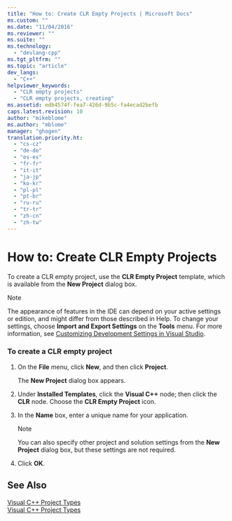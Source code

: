 ```yaml
---
title: "How to: Create CLR Empty Projects | Microsoft Docs"
ms.custom: ""
ms.date: "11/04/2016"
ms.reviewer: ""
ms.suite: ""
ms.technology: 
  - "devlang-cpp"
ms.tgt_pltfrm: ""
ms.topic: "article"
dev_langs: 
  - "C++"
helpviewer_keywords: 
  - "CLR empty projects"
  - "CLR empty projects, creating"
ms.assetid: edb4574f-fea7-426d-9b5c-fa4ecad2befb
caps.latest.revision: 10
author: "mikeblome"
ms.author: "mblome"
manager: "ghogen"
translation.priority.ht: 
  - "cs-cz"
  - "de-de"
  - "es-es"
  - "fr-fr"
  - "it-it"
  - "ja-jp"
  - "ko-kr"
  - "pl-pl"
  - "pt-br"
  - "ru-ru"
  - "tr-tr"
  - "zh-cn"
  - "zh-tw"
---
```

# How to: Create CLR Empty Projects
To create a CLR empty project, use the **CLR Empty Project** template, which is available from the **New Project** dialog box.  
  
> [!NOTE]
>  The appearance of features in the IDE can depend on your active settings or edition, and might differ from those described in Help. To change your settings, choose **Import and Export Settings** on the **Tools** menu. For more information, see [Customizing Development Settings in Visual Studio](http://msdn.microsoft.com/en-us/22c4debb-4e31-47a8-8f19-16f328d7dcd3).  
  
### To create a CLR empty project  
  
1.  On the **File** menu, click **New**, and then click **Project**.  
  
     The **New Project** dialog box appears.  
  
2.  Under **Installed Templates**, click the **Visual C++** node; then click the **CLR** node. Choose the **CLR Empty Project** icon.  
  
3.  In the **Name** box, enter a unique name for your application.  
  
    > [!NOTE]
    >  You can also specify other project and solution settings from the **New Project** dialog box, but these settings are not required.  
  
4.  Click **OK**.  
  
## See Also  
 [Visual C++ Project Types](../ide/visual-cpp-project-types.md)   
 [Visual C++ Project Types](http://msdn.microsoft.com/Library/912b4ba2-7719-43d5-b087-db33e3f9329a)
